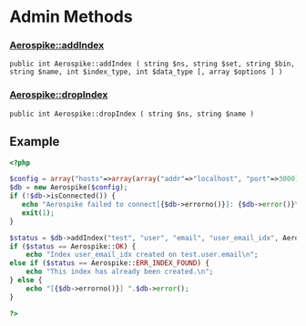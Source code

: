 
# Admin Methods

### [Aerospike::addIndex](aerospike_addindex.md)
```
public int Aerospike::addIndex ( string $ns, string $set, string $bin, string $name, int $index_type, int $data_type [, array $options ] )
```

### [Aerospike::dropIndex](aerospike_dropindex.md)
```
public int Aerospike::dropIndex ( string $ns, string $name )
```

## Example

```php
<?php

$config = array("hosts"=>array(array("addr"=>"localhost", "port"=>3000)));
$db = new Aerospike($config);
if (!$db->isConnected()) {
   echo "Aerospike failed to connect[{$db->errorno()}]: {$db->error()}\n";
   exit(1);
}

$status = $db->addIndex("test", "user", "email", "user_email_idx", Aerospike::INDEX_TYPE_DEFAULT, Aerospike::INDEX_STRING);
if ($status == Aerospike::OK) {
    echo "Index user_email_idx created on test.user.email\n";
else if ($status == Aerospike::ERR_INDEX_FOUND) {
    echo "This index has already been created.\n";
} else {
    echo "[{$db->errorno()}] ".$db->error();
}

?>
```
